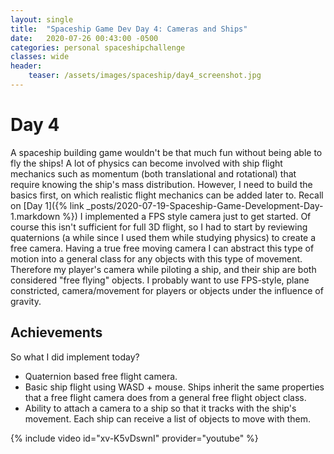 ```yaml
---
layout: single
title:  "Spaceship Game Dev Day 4: Cameras and Ships"
date:   2020-07-26 00:43:00 -0500
categories: personal spaceshipchallenge
classes: wide
header:
    teaser: /assets/images/spaceship/day4_screenshot.jpg
---
```


# Day 4
A spaceship building game wouldn't be that much fun without being able to fly the ships! A lot of physics can become involved with ship flight mechanics such as momentum (both translational and rotational) that require knowing the ship's mass distribution. However, I need to build the basics first, on which realistic flight mechanics can be added later to. Recall on [Day 1]({% link _posts/2020-07-19-Spaceship-Game-Development-Day-1.markdown %}) I implemented a FPS style camera just to get started. Of course this isn't sufficient for full 3D flight, so I had to start by reviewing quaternions (a while since I used them while studying physics) to create a free camera. Having a true free moving camera I can abstract this type of motion into a general class for any objects with this type of movement. Therefore my player's camera while piloting a ship, and their ship are both considered "free flying" objects. I probably want to use FPS-style, plane constricted, camera/movement for players or objects under the influence of gravity.

## Achievements  
So what I did implement today?
* Quaternion based free flight camera.
* Basic ship flight using WASD + mouse. Ships inherit the same properties that a free flight camera does from a general free flight object class.
* Ability to attach a camera to a ship so that it tracks with the ship's movement. Each ship can receive a list of objects to move with them.

{% include video id="xv-K5vDswnI" provider="youtube" %}
